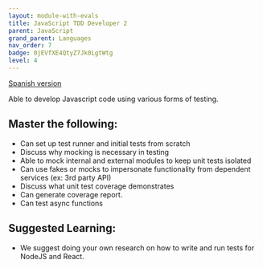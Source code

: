 ```yaml
---
layout: module-with-evals
title: JavaScript TDD Developer 2
parent: JavaScript
grand_parent: Languages
nav_order: 7
badge: 0jEVfXE4QtyZ7Jk0LgtWtg
level: 4
---
```

[Spanish version](javascript-testing2-es.md)

Able to develop Javascript code using various forms of testing.

## Master the following:

- Can set up test runner and initial tests from scratch
- Discuss why mocking is necessary in testing
- Able to mock internal and external modules to keep unit tests isolated
- Can use fakes or mocks to impersonate functionality from dependent services (ex: 3rd party API)
- Discuss what unit test coverage demonstrates
- Can generate coverage report.
- Can test async functions

## Suggested Learning:

- We suggest doing your own research on how to write and run tests for NodeJS and React.